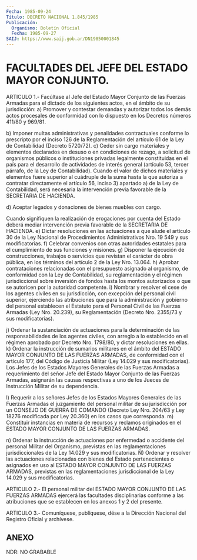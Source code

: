 ```yaml
---
Fecha: 1985-09-24
Título: DECRETO NACIONAL 1.845/1985
Publicación:
  Organismo: Boletín Oficial
  Fecha: 1985-09-27
SAIJ: https://www.saij.gob.ar/DN19850001845
---
```

# FACULTADES DEL JEFE DEL ESTADO MAYOR CONJUNTO.

<a id="1"></a>
ARTICULO  1.-  Facúltase  al  Jefe del Estado Mayor Conjunto de las Fuerzas Armadas para el dictado  de  los  siguientes  actos,  en el ámbito de su jurisdicción:  a)  Promover y contestar demandas y autorizar todos los demás actos procesales de conformidad con lo dispuesto en los Decretos números 411/80 y 969/81.

b)  Imponer  multas  administrativas  y  penalidades  contractuales conforme lo prescripto  por  el inciso 126 de la Reglamentación del artículo  61  de  la Ley de Contabilidad  (Decreto  5720/72).  c) Ceder sin cargo  materiales  y  elementos declarados en desuso o en condiciones de rezago, a solicitud  de  organismos  públicos  o instituciones privadas  legalmente constituidas en el país para el desarrollo de actividades de  interés general (artículo 53, tercer párrafo, de la Ley de Contabilidad). Cuando  el  valor  de  dichos materiales  y  elementos  fuere  superior  al cuádruple de la suma hasta  la  que  autoriza a contratar directamente el artículo  56, inciso 3) apartado  a) de la Ley de Contabilidad, será necesaria la intervención previa favorable  de  la  SECRETARIA DE HACIENDA.

d)  Aceptar  legados  y  donaciones de bienes  muebles  con  cargo.

Cuando signifiquen la realización  de  erogaciones  por  cuenta del Estado deberá    mediar  intervención  previa  favorable  de  la SECRETARIA DE HACIENDA.  e) Dictar resoluciones  en  las actuaciones a que alude el artículo 30  de la Ley Nacional de Procedimientos  Administrativos  Nro.  19 549 y sus modificatorias.  f) Celebrar  convenios  con  otras  autoridades  estatales  para el cumplimiento de sus funciones y misiones.  g)  Disponer  la  ejecución de construcciones, trabajos o servicios que revistan el carácter  de  obra  pública,  en  los  términos del artículo 2 de la Ley Nro. 13.064.  h) Aprobar contrataciones relacionadas con el presupuesto  asignado al organismo,  de  conformidad  con  la  Ley  de  Contabilidad, su reglamentación y  el  régimen  jurisdiccional  sobre inversión  de fondos  hasta  los  montos autorizados o que se autoricen  por  la autoridad competente.  i)  Nombrar  y  resolver el cese  de  los  agentes  civiles  en  su jurisdicción,  con    excepción    del   personal  civil  superior, ejerciendo las atribuciones que para la administración  y  gobierno del  personal establecen el Estatuto para el Personal Civil de  las Fuerzas  Armadas (Ley Nro. 20.239), su Reglamentación (Decreto Nro. 2355/73 y sus modificatorias).

j) Ordenar  la  sustanciación  de actuaciones para la determinación de las responsabilidades de los  agentes  civiles, con arreglo a lo establecido  en el régimen aprobado por Decreto  Nro.  1798/80,  y dictar resoluciones en ellas.  k) Ordenar la instrucción  de  sumarios  militares en el ámbito del ESTADO MAYOR CONJUNTO DE LAS FUERZAS ARMADAS,  de  conformidad  con el  artículo  177, del Código de Justicia Militar (Ley 14.029 y sus modificatorias).  Los Jefes de los Estados Mayores Generales de las Fuerzas Armadas a requerimiento  del señor Jefe  del Estado Mayor Conjunto  de las Fuerzas Armadas, asignarán las causas  respectivas a uno de los  Jueces de Instrucción Militar de su dependencia.

l) Requerir a los  señores  Jefes  de los Estados Mayores Generales de las Fuerzas Armadas el juzgamiento  del  personal  militar de su jurisdicción por un CONSEJO DE GUERRA DE COMANDO (Decreto  Ley Nro. 204/63  y  Ley  18276 modificada  por Ley 20.360) en los casos que corresponda.  m)  Constituir  instancias  en  materia   de  recursos  y  reclamos originados en  el ESTADO MAYOR CONJUNTO DE  LAS  FUERZAS  ARMADAS.

n)  Ordenar  la  instrucción    de  actuaciones  por  enfermedad  o accidente del personal Militar del  Organismo,  previstas  en  las reglamentaciones jurisdiccionales    de  la  Ley  14.029  y  sus modificatorias.  Ñ) Ordenar y resolver las actuaciones relacionadas  con  bienes del Estado pertenecientes  o asignados en uso al ESTADO MAYOR CONJUNTO DE  LAS  FUERZAS ARMADAS,  previstas    en   las  reglamentaciones jurisdiccional de la Ley 14.029 y sus modificatorias.

<a id="2"></a>
ARTICULO  2.-  El personal militar del ESTADO MAYOR CONJUNTO DE LAS FUERZAS ARMADAS  ejercerá  las facultades disciplinarias conforme a las  atribuciones que se establecen  en  los  anexos  1  y  2  del presente.

<a id="3"></a>
ARTICULO  3.- Comuníquese, publíquese, dése a la Dirección Nacional del Registro Oficial y archívese.

## ANEXO

NDR: NO GRABABLE